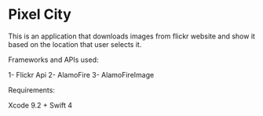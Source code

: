 # Pixel City

This is an application that downloads images from flickr website and show it based on the location that user selects it.

Frameworks and APIs used:

1- Flickr Api
2- AlamoFire
3- AlamoFireImage

Requirements:

Xcode 9.2 +
Swift 4
